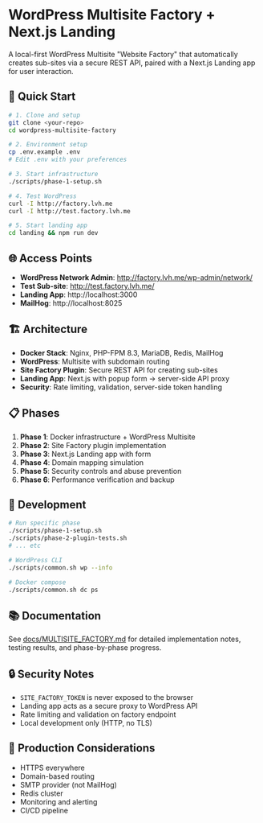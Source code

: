 # WordPress Multisite Factory + Next.js Landing

A local-first WordPress Multisite "Website Factory" that automatically creates sub-sites via a secure REST API, paired with a Next.js Landing app for user interaction.

## 🚀 Quick Start

```bash
# 1. Clone and setup
git clone <your-repo>
cd wordpress-multisite-factory

# 2. Environment setup
cp .env.example .env
# Edit .env with your preferences

# 3. Start infrastructure
./scripts/phase-1-setup.sh

# 4. Test WordPress
curl -I http://factory.lvh.me
curl -I http://test.factory.lvh.me

# 5. Start landing app
cd landing && npm run dev
```

## 🌐 Access Points

- **WordPress Network Admin**: http://factory.lvh.me/wp-admin/network/
- **Test Sub-site**: http://test.factory.lvh.me/
- **Landing App**: http://localhost:3000
- **MailHog**: http://localhost:8025

## 🏗️ Architecture

- **Docker Stack**: Nginx, PHP-FPM 8.3, MariaDB, Redis, MailHog
- **WordPress**: Multisite with subdomain routing
- **Site Factory Plugin**: Secure REST API for creating sub-sites
- **Landing App**: Next.js with popup form → server-side API proxy
- **Security**: Rate limiting, validation, server-side token handling

## 📋 Phases

1. **Phase 1**: Docker infrastructure + WordPress Multisite
2. **Phase 2**: Site Factory plugin implementation
3. **Phase 3**: Next.js Landing app with form
4. **Phase 4**: Domain mapping simulation
5. **Phase 5**: Security controls and abuse prevention
6. **Phase 6**: Performance verification and backup

## 🔧 Development

```bash
# Run specific phase
./scripts/phase-1-setup.sh
./scripts/phase-2-plugin-tests.sh
# ... etc

# WordPress CLI
./scripts/common.sh wp --info

# Docker compose
./scripts/common.sh dc ps
```

## 📚 Documentation

See [docs/MULTISITE_FACTORY.md](docs/MULTISITE_FACTORY.md) for detailed implementation notes, testing results, and phase-by-phase progress.

## 🔒 Security Notes

- `SITE_FACTORY_TOKEN` is never exposed to the browser
- Landing app acts as a secure proxy to WordPress API
- Rate limiting and validation on factory endpoint
- Local development only (HTTP, no TLS)

## 🚧 Production Considerations

- HTTPS everywhere
- Domain-based routing
- SMTP provider (not MailHog)
- Redis cluster
- Monitoring and alerting
- CI/CD pipeline

